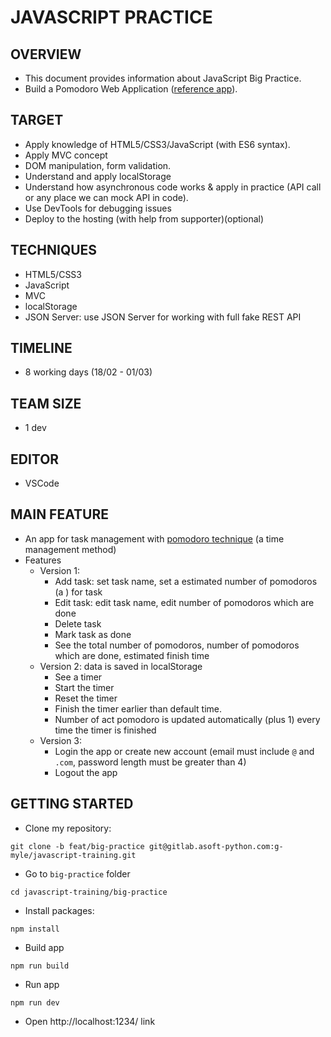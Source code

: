 # JAVASCRIPT PRACTICE #
## OVERVIEW ##
- This document provides information about JavaScript Big Practice.
- Build a Pomodoro Web Application ([reference app](Pomofocus.io)).

## TARGET ##
- Apply knowledge of HTML5/CSS3/JavaScript (with ES6 syntax).
- Apply MVC concept
- DOM manipulation, form validation.
- Understand and apply localStorage
- Understand how asynchronous code works & apply in practice (API call or any place we can mock API in code).
- Use DevTools for debugging issues
- Deploy to the hosting (with help from supporter)(optional)
## TECHNIQUES ##
- HTML5/CSS3
- JavaScript
- MVC
- localStorage
- JSON Server: use JSON Server for working with full fake REST API
## TIMELINE ##
- 8 working days (18/02 - 01/03)
## TEAM SIZE ##
- 1 dev
## EDITOR ##
- VSCode
## MAIN FEATURE ##
- An app for task management with [pomodoro technique](https://en.wikipedia.org/wiki/Pomodoro_Technique) (a time management method)
- Features
  - Version 1:
    - Add task: set task name, set a estimated number of pomodoros (a ) for task
    - Edit task: edit task name, edit number of pomodoros which are done
    - Delete task
    - Mark task as done
    - See the total number of pomodoros, number of pomodoros which are done, estimated finish time
  - Version 2: data is saved in localStorage
    - See a timer
    - Start the timer
    - Reset the timer
    - Finish the timer earlier than default time.
    - Number of act pomodoro is updated automatically (plus 1) every time the timer is finished
  - Version 3:
    - Login the app or create new account (email must include `@` and `.com`, password length must be greater than 4)
    - Logout the app

## GETTING STARTED ##
- Clone my repository:
```
git clone -b feat/big-practice git@gitlab.asoft-python.com:g-myle/javascript-training.git
```
- Go to `big-practice` folder
```
cd javascript-training/big-practice
```
- Install packages:
```
npm install
```
- Build app
```
npm run build
```
- Run app
```
npm run dev
```
- Open http://localhost:1234/ link
